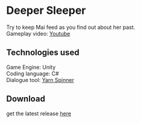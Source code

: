 # Deeper Sleeper

Try to keep Mai feed as you find out about her past.\
Gameplay video: [Youtube](https://www.youtube.com/watch?v=-pdrl4Hkmsk)

## Technologies used

Game Engine: Unity\
Coding language: C#\
Dialogue tool: [Yarn Spinner](https://yarnspinner.dev)

## Download
get the latest release [here](https://github.com/lemonSplay/Deeper-Sleeper/releases/tag/v1)
